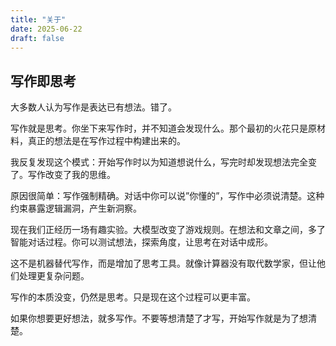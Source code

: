 ```yaml
---
title: "关于"
date: 2025-06-22
draft: false
---
```


## 写作即思考

大多数人认为写作是表达已有想法。错了。

写作就是思考。你坐下来写作时，并不知道会发现什么。那个最初的火花只是原材料，真正的想法是在写作过程中构建出来的。

我反复发现这个模式：开始写作时以为知道想说什么，写完时却发现想法完全变了。写作改变了我的思维。

原因很简单：写作强制精确。对话中你可以说”你懂的”，写作中必须说清楚。这种约束暴露逻辑漏洞，产生新洞察。

现在我们正经历一场有趣实验。大模型改变了游戏规则。在想法和文章之间，多了智能对话过程。你可以测试想法，探索角度，让思考在对话中成形。

这不是机器替代写作，而是增加了思考工具。就像计算器没有取代数学家，但让他们处理更复杂问题。

写作的本质没变，仍然是思考。只是现在这个过程可以更丰富。

如果你想要更好想法，就多写作。不要等想清楚了才写，开始写作就是为了想清楚。